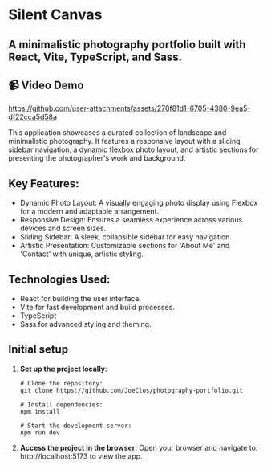 ﻿# Silent Canvas

## A minimalistic photography portfolio built with React, Vite, TypeScript, and Sass.

## 📹 Video Demo

https://github.com/user-attachments/assets/270f81d1-6705-4380-9ea5-df22cca5d58a

This application showcases a curated collection of landscape and minimalistic photography. It features a responsive layout with a sliding sidebar navigation, a dynamic flexbox photo layout, and artistic sections for presenting the photographer's work and background.

## Key Features:

- Dynamic Photo Layout: A visually engaging photo display using Flexbox for a modern and adaptable arrangement.
- Responsive Design: Ensures a seamless experience across various devices and screen sizes.
- Sliding Sidebar: A sleek, collapsible sidebar for easy navigation.
- Artistic Presentation: Customizable sections for 'About Me' and 'Contact' with unique, artistic styling.

## Technologies Used:

 - React for building the user interface.
 - Vite for fast development and build processes.
 - TypeScript
 - Sass for advanced styling and theming.

## Initial setup
 1. **Set up the project locally**:
    
    ```
    # Clone the repository:
    git clone https://github.com/JoeClos/photography-portfolio.git
    
    # Install dependencies:
    npm install
    
    # Start the development server:
    npm run dev
    ```
3. **Access the project in the browser**: Open your browser and navigate to: http://localhost:5173 to view the app.
